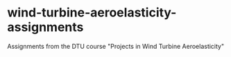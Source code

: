 # wind-turbine-aeroelasticity-assignments
Assignments from the DTU course "Projects in Wind Turbine Aeroelasticity" 
